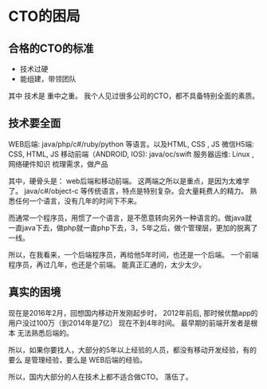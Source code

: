# CTO的困局

## 合格的CTO的标准

- 技术过硬
- 能组建，带领团队

其中 技术是 重中之重。 我个人见过很多公司的CTO，都不具备特别全面的素质。

## 技术要全面

WEB后端:  java/php/c#/ruby/python 等语言。以及HTML, CSS , JS
微信H5端: CSS, HTML, JS
移动前端（ANDROID, IOS):  java/oc/swift
服务器运维:  Linux , 网络硬件知识
梳理需求，做产品

其中，硬骨头是： web后端和移动前端。 这两端之所以是重点，是因为太难学了。
java/c#/object-c 等传统语言，特点是特别复杂。会大量耗费人的精力。
熟悉任何一个语言，没有几年的时间下不来。

而通常一个程序员，用惯了一个语言，是不愿意转向另外一种语言的。做java就
一直java下去，做php就一直php下去，3，5年之后，做个管理层，更加的脱离了一线。

所以，在我看来，一个后端程序员，再给他5年时间，也还是一个后端。
一个前端程序员，再过几年，也还是个前端。 能真正汇通的，太少太少。

## 真实的困境

现在是2016年2月，回想国内移动开发刚起步时， 2012年前后, 那时候优酷app的
用户没过100万（到2014年是7亿） 现在不到4年时间。 最早期的前端开发者是根本
无法熟悉后端的。

所以，如果你要找人，大部分的5年以上经验的人员，都没有移动开发经验，有的要么
是管理经验，要么是 WEB后端的经验。

所以，国内大部分的人在技术上都不适合做CTO。 落伍了。
